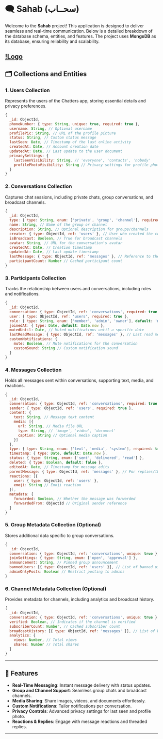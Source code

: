 # 🗨️ Sahab (سحــاب)

Welcome to the **Sahab** project! This application is designed to deliver seamless and real-time communication. Below is a detailed breakdown of the database schema, entities, and features. The project uses **MongoDB** as its database, ensuring reliability and scalability.


[!Logo](../Reat-Time-Chat-App_assests/enLOGO.svg)
---
 
## 🗂️ Collections and Entities

### 1. **Users Collection**

Represents the users of the Chatters app, storing essential details and privacy preferences.

```javascript
{
  _id: ObjectId,
  phoneNumber: { type: String, unique: true, required: true },
  username: String, // Optional username
  profilePic: String, // URL of the profile picture
  status: String, // Custom status message
  lastSeen: Date, // Timestamp of the last online activity
  createdAt: Date, // Account creation date
  updatedAt: Date, // Last update to the user document
  privacySettings: {
    lastSeenVisibility: String, // 'everyone', 'contacts', 'nobody'
    profilePhotoVisibility: String // Privacy settings for profile photo
  }
}
```

### 2. **Conversations Collection**

Captures chat sessions, including private chats, group conversations, and broadcast channels.

```javascript
{
  _id: ObjectId,
  type: { type: String, enum: ['private', 'group', 'channel'], required: true },
  name: String, // Name of the group or channel
  description: String, // Optional description for groups/channels
  creator: { type: ObjectId, ref: 'users' }, // User who created the conversation
  isBroadcast: Boolean, // True for broadcast channels
  avatar: String, // URL for the conversation's avatar
  createdAt: Date, // Creation timestamp
  updatedAt: Date, // Last update timestamp
  lastMessage: { type: ObjectId, ref: 'messages' }, // Reference to the last message
  participantCount: Number // Cached participant count
}
```

### 3. **Participants Collection**

Tracks the relationship between users and conversations, including roles and notifications.

```javascript
{
  _id: ObjectId,
  conversation: { type: ObjectId, ref: 'conversations', required: true },
  user: { type: ObjectId, ref: 'users', required: true },
  role: { type: String, enum: ['member', 'admin', 'owner'], default: 'member' },
  joinedAt: { type: Date, default: Date.now },
  mutedUntil: Date, // Muted notifications until a specific date
  lastReadMessage: { type: ObjectId, ref: 'messages' }, // Last read message reference
  customNotifications: {
    mute: Boolean, // Mute notifications for the conversation
    customSound: String // Custom notification sound
  }
}
```

### 4. **Messages Collection**

Holds all messages sent within conversations, supporting text, media, and reactions.

```javascript
{
  _id: ObjectId,
  conversation: { type: ObjectId, ref: 'conversations', required: true },
  sender: { type: ObjectId, ref: 'users', required: true },
  content: {
    text: String, // Message text content
    media: [{
      url: String, // Media file URL
      type: String, // 'image', 'video', 'document'
      caption: String // Optional media caption
    }]
  },
  type: { type: String, enum: ['text', 'media', 'system'], required: true },
  timestamp: { type: Date, default: Date.now },
  status: { type: String, enum: ['sent', 'delivered', 'read'] },
  deleted: { type: Boolean, default: false },
  editedAt: Date, // Timestamp for message edits
  parentMessage: { type: ObjectId, ref: 'messages' }, // For replies/threads
  reactions: [{
    user: { type: ObjectId, ref: 'users' },
    emoji: String // Emoji reaction
  }],
  metadata: {
    forwarded: Boolean, // Whether the message was forwarded
    forwardedFrom: ObjectId // Original sender reference
  }
}
```

### 5. **Group Metadata Collection (Optional)**

Stores additional data specific to group conversations.

```javascript
{
  _id: ObjectId,
  conversation: { type: ObjectId, ref: 'conversations', unique: true },
  joinSettings: { type: String, enum: ['open', 'approval'] },
  announcement: String, // Pinned group announcement
  bannedUsers: [{ type: ObjectId, ref: 'users' }], // List of banned users
  adminOnlyPosts: Boolean // Restrict posting to admins
}
```

### 6. **Channel Metadata Collection (Optional)**

Provides metadata for channels, including analytics and broadcast history.

```javascript
{
  _id: ObjectId,
  conversation: { type: ObjectId, ref: 'conversations', unique: true },
  verified: Boolean, // Indicates if the channel is verified
  subscriberCount: Number, // Cached subscriber count
  broadcastHistory: [{ type: ObjectId, ref: 'messages' }], // List of broadcast messages
  analytics: {
    views: Number, // Total views
    shares: Number // Total shares
  }
}
```

---

## 🚀 Features

- **Real-Time Messaging**: Instant message delivery with status updates.
- **Group and Channel Support**: Seamless group chats and broadcast channels.
- **Media Sharing**: Share images, videos, and documents effortlessly.
- **Custom Notifications**: Tailor notifications per conversation.
- **Privacy Controls**: Advanced privacy settings for last seen and profile photo.
- **Reactions & Replies**: Engage with message reactions and threaded replies.

---
